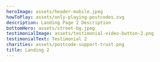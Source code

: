 ```yaml
---
heroImage: assets/header-mobile.jpeg
howToPlay: assets/only-playing-postcodes.svg
description: Landing Page 2 Description
bottomHero: assets/street-bg.jpeg
testimonialImage: assets/testimonial-video-button-2.png
testimonialText: Testimonial 2
charities: assets/postcode-support-trust.png
title: Landing 2
---
```


